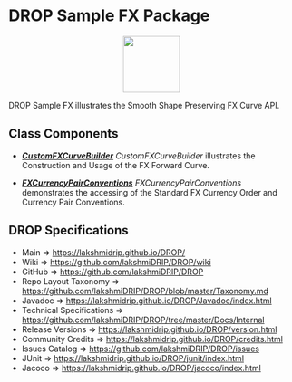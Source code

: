 # DROP Sample FX Package

<p align="center"><img src="https://github.com/lakshmiDRIP/DROP/blob/master/DRIP_Logo.gif?raw=true" width="100"></p>

DROP Sample FX illustrates the Smooth Shape Preserving FX Curve API.


## Class Components

 * [***CustomFXCurveBuilder***](https://github.com/lakshmiDRIP/DROP/tree/master/src/main/java/org/drip/sample/fx/CustomFXCurveBuilder.java)
 <i>CustomFXCurveBuilder</i> illustrates the Construction and Usage of the FX Forward Curve.

 * [***FXCurrencyPairConventions***](https://github.com/lakshmiDRIP/DROP/tree/master/src/main/java/org/drip/sample/fx/FXCurrencyPairConventions.java)
 <i>FXCurrencyPairConventions</i> demonstrates the accessing of the Standard FX Currency Order and Currency
 Pair Conventions.


## DROP Specifications

 * Main                     => https://lakshmidrip.github.io/DROP/
 * Wiki                     => https://github.com/lakshmiDRIP/DROP/wiki
 * GitHub                   => https://github.com/lakshmiDRIP/DROP
 * Repo Layout Taxonomy     => https://github.com/lakshmiDRIP/DROP/blob/master/Taxonomy.md
 * Javadoc                  => https://lakshmidrip.github.io/DROP/Javadoc/index.html
 * Technical Specifications => https://github.com/lakshmiDRIP/DROP/tree/master/Docs/Internal
 * Release Versions         => https://lakshmidrip.github.io/DROP/version.html
 * Community Credits        => https://lakshmidrip.github.io/DROP/credits.html
 * Issues Catalog           => https://github.com/lakshmiDRIP/DROP/issues
 * JUnit                    => https://lakshmidrip.github.io/DROP/junit/index.html
 * Jacoco                   => https://lakshmidrip.github.io/DROP/jacoco/index.html
